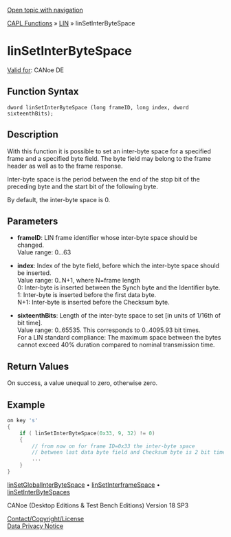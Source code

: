 [Open topic with navigation](../../../../../CANoeDEFamily.htm#Topics/CAPLFunctions/LIN/Functions/CAPLfunctionLINSetInterByteSpace.md)

[CAPL Functions](../../CAPLfunctions.md) » [LIN](../CAPLfunctionsLINOverview.md) » linSetInterByteSpace

# linSetInterByteSpace

[Valid for](../../../Shared/FeatureAvailability.md): CANoe DE

## Function Syntax

```
dword linSetInterByteSpace (long frameID, long index, dword sixteenthBits);
```

## Description

With this function it is possible to set an inter-byte space for a specified frame and a specified byte field. The byte field may belong to the frame header as well as to the frame response.

Inter-byte space is the period between the end of the stop bit of the preceding byte and the start bit of the following byte.

By default, the inter-byte space is 0.

## Parameters

- **frameID**: LIN frame identifier whose inter-byte space should be changed.  
  Value range: 0…63

- **index**: Index of the byte field, before which the inter-byte space should be inserted.  
  Value range: 0..N+1, where N=frame length  
  0: Inter-byte is inserted between the Synch byte and the Identifier byte.  
  1: Inter-byte is inserted before the first data byte.  
  N+1: Inter-byte is inserted before the Checksum byte.

- **sixteenthBits**: Length of the inter-byte space to set [in units of 1/16th of bit time].  
  Value range: 0..65535. This corresponds to 0..4095.93 bit times.  
  For a LIN standard compliance: The maximum space between the bytes cannot exceed 40% duration compared to nominal transmission time.

## Return Values

On success, a value unequal to zero, otherwise zero.

## Example

```c
on key 's'
{
    if ( linSetInterByteSpace(0x33, 9, 32) != 0)
    {
        // from now on for frame ID=0x33 the inter-byte space
        // between last data byte field and Checksum byte is 2 bit times
        ...
    }
}
```

[linSetGlobalInterByteSpace](CAPLfunctionLINSetGlobalInterByteSpace.md) • [linSetInterframeSpace](CAPLfunctionLINSetInterFrameSpace.md) • [linSetInterByteSpaces](CAPLfunctionLINSetInterByteSpaces.md)

CANoe (Desktop Editions & Test Bench Editions) Version 18 SP3

[Contact/Copyright/License](../../../Shared/ContactCopyrightLicense.md)  
[Data Privacy Notice](https://www.vector.com/int/en/company/get-info/privacy-policy/)
